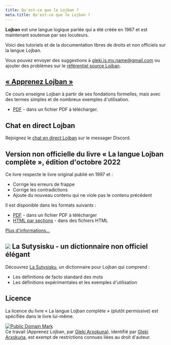 ```yaml
---
title: Qu'est-ce que le Lojban ?
meta.title: Qu'est-ce que le Lojban ?
---
```


**Lojban** est une langue logique parlée qui a été créée en 1987 et est maintenant soutenue par ses locuteurs.

Voici des tutoriels et de la documentation libres de droits et non officiels sur la langue Lojban.

Vous pouvez envoyer des suggestions à [gleki.is.my.name@gmail.com](mailto:gleki.is.my.name@gmail.com) ou ajouter des problèmes sur le [référentiel source Lojban](https://github.com/la-lojban/lojban-made-easy/issues).

## [« Apprenez Lojban »](/fr/books/learn-lojban)

Ce cours enseigne Lojban à partir de ses fondations formelles, mais avec des termes simples et de nombreux exemples d'utilisation.

* [PDF](/vreji/uencu/learn-lojban.pdf) - dans un fichier PDF à télécharger.

## Chat en direct Lojban

Rejoignez le [chat en direct Lojban](https://discord.gg/wasp5fj) sur le messager Discord.

## Version non officielle du livre « La langue Lojban complète », édition d'octobre 2022

Ce livre respecte le livre original publié en 1997 et :

* Corrige les erreurs de frappe
* Corrige les contradictions
* Ajoute du nouveau contenu qui ne viole pas le contenu précédent

Il est disponible dans les formats suivants :

* [PDF](https://la-lojban.github.io/uncll/uncll-1.2.15/cll.pdf) - dans un fichier PDF à télécharger
* [HTML par sections](https://la-lojban.github.io/uncll/uncll-1.2.15/xhtml_section_chunks/) - dans des fichiers HTML
<!-- * [EPUB](https://la-lojban.github.io/uncll/uncll-1.2.15/cll.epub) - sous forme de livre EPUB -->

[Plus d'informations...](/fr/articles/complete-lojban-language)

## ![](https://la-lojban.github.io/sutysisku/pixra/snime.svg) La Sutysisku - un dictionnaire non officiel élégant

Découvrez [La Sutysisku](https://la-lojban.github.io/sutysisku/en/#seskari=cnano&sisku=coi_munje), un dictionnaire pour Lojban qui comprend :

* Les définitions de facto standard des mots
* Les définitions expérimentales et les exemples d'utilisation

## Licence

La licence du livre « La langue Lojban complète » (plutôt permissive) est spécifiée dans le livre lui-même.

<p xmlns:dct="https://purl.org/dc/terms/">
<a rel="license" href="http://creativecommons.org/publicdomain/mark/1.0/">
<img src="https://i.creativecommons.org/p/mark/1.0/88x31.png"
     style="border-style: none;" alt="Public Domain Mark" />
</a>
<br />
Ce travail (<span property="dct:title">Apprenez Lojban</span>, par <a href="https://lojban.pw" rel="dct:creator"><span property="dct:title">Gleki Arxokuna</span></a>), identifié par <a href="https://lojban.pw" rel="dct:publisher"><span property="dct:title">Gleki Arxokuna</span></a>, est exempt de restrictions connues liées au droit d'auteur.
</p>